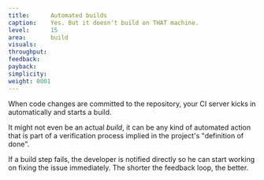 ```yaml
---
title:      Automated builds
caption:    Yes. But it doesn't build on THAT machine.
level:      15
area:       build
visuals:    
throughput:       
feedback:
payback:
simplicity:      
weight: 0001
---
```


When code changes are committed to the repository, your CI server kicks in automatically and starts a build.

It might not even be an actual _build_, it can be any kind of automated action that is part of a verification process implied in the project's "definition of done".

If a build step fails, the developer is notified directly so he can start working on fixing the issue immediately. The shorter the feedback loop, the better.
